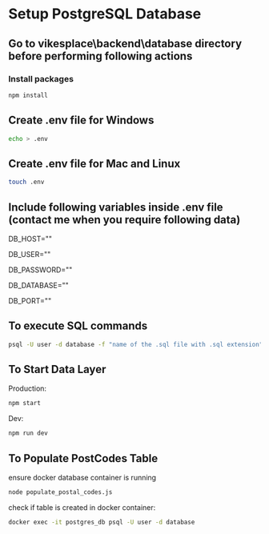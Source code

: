 # Setup PostgreSQL Database

## Go to vikesplace\backend\database directory before performing following actions

### Install packages

```bash
npm install
```

## Create .env file for Windows

```bash
echo > .env
```

## Create .env file for Mac and Linux

```bash
touch .env
```

## Include following variables inside .env file (contact me when you require following data)

DB_HOST=""

DB_USER=""

DB_PASSWORD=""

DB_DATABASE=""

DB_PORT=""

## To execute SQL commands 

```bash
psql -U user -d database -f "name of the .sql file with .sql extension"
```

## To Start Data Layer

Production:
```bash
npm start
```
Dev:
```bash
npm run dev
```

## To Populate PostCodes Table

ensure docker database container is running

```bash
node populate_postal_codes.js
```

check if table is created in docker container:

```bash
docker exec -it postgres_db psql -U user -d database
